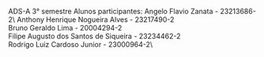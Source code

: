 ADS-A 3° semestre
Alunos participantes:
 Angelo Flavio Zanata - 23213686-2\ 
 Anthony Henrique Nogueira Alves - 23217490-2\
 Bruno Geraldo Lima - 20004294-2\
 Filipe Augusto dos Santos de Siqueira - 23234462-2\
 Rodrigo Luiz Cardoso Junior - 23000964-2\
